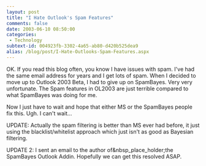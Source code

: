 ```yaml
---
layout: post
title: "I Hate Outlook's Spam Features"
comments: false
date: 2003-06-10 08:50:00
categories:
 - Technology
subtext-id: 004923fb-3302-4a65-ab80-d420b525dea9
alias: /blog/post/I-Hate-Outlooks-Spam-Features.aspx
---
```



OK. If you read this blog often, you know I have issues with spam. I've had the same email address for years and I get lots of spam. When I decided to move up to Outlook 2003 Beta, I had to give up on SpamBayes. Very very unfortunate. The Spam features in OL2003 are just terrible compared to what SpamBayes was doing for me.

Now I just have to wait and hope that either MS or the SpamBayes people fix this. Ugh. I can't wait...

UPDATE: Actually the spam filtering is better than MS ever had before, it just using the blacklist/whitelist approach which just isn't as good as Bayesian filtering.

UPDATE 2: I sent an email to the author of&nbsp_place_holder;the SpamBayes Outlook Addin. Hopefully we can get this resolved ASAP.
